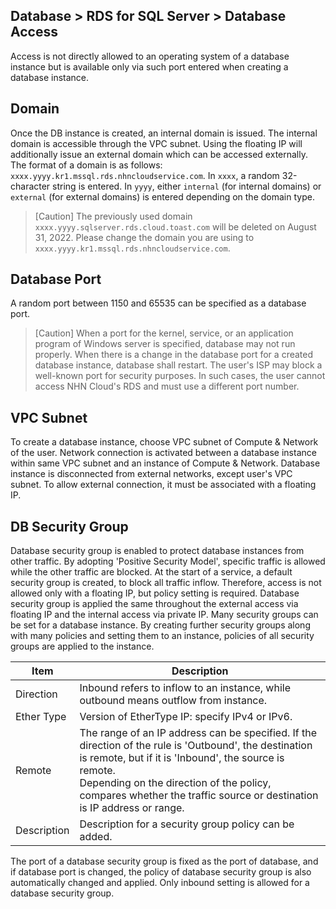 ## Database > RDS for SQL Server > Database Access

Access is not directly allowed to an operating system of a database instance but is available only via such port entered when creating a database instance.

## Domain

Once the DB instance is created, an internal domain is issued. The internal domain is accessible through the VPC subnet. Using the floating IP will additionally issue an external domain which can be accessed externally.
The format of a domain is as follows: `xxxx.yyyy.kr1.mssql.rds.nhncloudservice.com`. In `xxxx`, a random 32-character string is entered. In `yyyy`, either `internal` (for internal domains) or `external` (for external domains) is entered depending on the domain type.

> [Caution]
> The previously used domain `xxxx.yyyy.sqlserver.rds.cloud.toast.com` will be deleted on August 31, 2022.
> Please change the domain you are using to `xxxx.yyyy.kr1.mssql.rds.nhncloudservice.com`.

## Database Port

A random port between 1150 and 65535 can be specified as a database port.

> [Caution]
> When a port for the kernel, service, or an application program of Windows server is specified, database may not run properly.
> When there is a change in the database port for a created database instance, database shall restart.
> The user's ISP may block a well-known port for security purposes. In such cases, the user cannot access NHN Cloud's RDS and must use a different port number.

## VPC Subnet

To create a database instance, choose VPC subnet of Compute & Network of the user.
Network connection is activated between a database instance within same VPC subnet and an instance of Compute & Network.
Database instance is disconnected from external networks, except user's VPC subnet. To allow external connection, it must be associated with a floating IP.

## DB Security Group

Database security group is enabled to protect database instances from other traffic. By adopting 'Positive Security Model', specific traffic is allowed while the other traffic are blocked.
At the start of a service, a default security group is created, to block all traffic inflow. Therefore, access is not allowed only with a floating IP, but policy setting is required.
Database security group is applied the same throughout the external access via floating IP and the internal access via private IP.
Many security groups can be set for a database instance. By creating further security groups along with many policies and setting them to an instance, policies of all security groups are applied to the instance.

| Item        | Description                                                         |
| ----------- | ------------------------------------------------------------ |
| Direction        | Inbound refers to inflow to an instance, while outbound means outflow from instance.  |
| Ether Type  | Version of EtherType IP: specify IPv4 or IPv6.  |
| Remote        | The range of an IP address can be specified. If the direction of the rule is 'Outbound', the destination is remote, but if it is 'Inbound', the source is remote. <br>Depending on the direction of the policy, compares whether the traffic source or destination is IP address or range.  |
| Description        | Description for a security group policy can be added.  |

The port of a database security group is fixed as the port of database, and if database port is changed, the policy of database security group is also automatically changed and applied.
Only inbound setting is allowed for a database security group.
